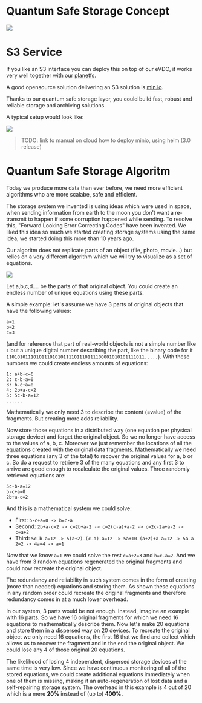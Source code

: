 # Quantum Safe Storage Concept

![](threefold__storage_architecture_0.png  )

<!-- !!!include:quantumsafe_storage_benefits -->

# S3 Service

If you like an S3 interface you can deploy this on top of our eVDC, it works very well together with our [planetfs](threefold__threefold_fs.md).

A good opensource solution delivering an S3 solution is [min.io](https://min.io/).

Thanks to our quantum safe storage layer, you could build fast, robust and reliable storage and archiving solutions.

A typical setup would look like:

![](threefold__storage_architecture_1.png  )

> TODO: link to manual on cloud how to deploy minio, using helm (3.0 release)


# Quantum Safe Storage Algoritm

Today we produce more data than ever before, we need more efficient algorithms who are more scalabe, safe and efficient.

The storage system we invented is using ideas which were used in space, when sending information from earth to the moon you don't want a re-transmit to happen if some corruption happened while sending. To resolve this, "Forward Looking Error Correcting Codes" have been invented. We liked this idea so much we started creating storage systems using the same idea, we started doing this more than 10 years ago.

Our algoritm does not replicate parts of an object (file, photo, movie...) but relies on a very different algorithm which we will try to visualize as a set of equations.

![](threefold__dispersed_storage.png  )

Let a,b,c,d.... be the parts of that original object. You could create an endless number of unique equations using these parts.

A simple example: let's assume we have 3 parts of original objects that have the following values:

```
a=1
b=2
c=3
```

(and for reference that part of real-world objects is not a simple number like `1` but a unique digital number describing the part, like the binary code for it `110101011101011101010111101110111100001010101111011.....`). With these numbers we could create endless amounts of equations:

```
1: a+b+c=6
2: c-b-a=0
3: b-c+a=0
4: 2b+a-c=2
5: 5c-b-a=12
......
```

Mathematically we only need 3 to describe the content (=value) of the fragments. But creating more adds reliability.

Now store those equations in a distributed way (one equation per physical storage device) and forget the original object. So we no longer have access to the values of a, b, c. Moreover we just remember the locations of all the equations created with the original data fragments. Mathematically we need three equations (any 3 of the total) to recover the original values for a, b or c. So do a request to retrieve 3 of the many equations and any first 3 to arrive are good enough to recalculate the original values. Three randomly retrieved equations are:

```
5c-b-a=12
b-c+a=0
2b+a-c=2
```

And this is a mathematical system we could solve:

- First: `b-c+a=0 -> b=c-a`
- Second: `2b+a-c=2 -> c=2b+a-2 -> c=2(c-a)+a-2 -> c=2c-2a+a-2 -> c=a+2`
- Third: `5c-b-a=12 -> 5(a+2)-(c-a)-a=12 -> 5a+10-(a+2)+a-a=12 -> 5a-a-2=2 -> 4a=4 -> a=1`

Now that we know `a=1` we could solve the rest `c=a+2=3` and `b=c-a=2`. And we have from 3 random equations regenerated the original fragments and could now recreate the original object.

The redundancy and reliability in such system comes in the form of creating (more than needed) equations and storing them. As shown these equations in any random order could recreate the original fragments and therefore redundancy comes in at a much lower overhead.

In our system, 3 parts would be not enough. Instead, imagine an example with 16 parts. So we have 16 original fragments for which we need 16 equations to mathematically describe them. Now let's make 20 equations and store them in a dispersed way on 20 devices. To recreate the original object we only need 16 equations, the first 16 that we find and collect which allows us to recover the fragment and in the end the original object. We could lose any 4 of those original 20 equations.

The likelihood of losing 4 independent, dispersed storage devices at the same time is very low. Since we have continuous monitoring of all of the stored equations, we could create additional equations immediately when one of them is missing, making it an auto-regeneration of lost data and a self-repairing storage system. The overhead in this example is 4 out of 20 which is a mere **20%** instead of (up to) **400%.**


<!-- !!!include:qss_concept -->

<!-- TODO Kristof needs to see what was in these files, I can't find them anywhere -->